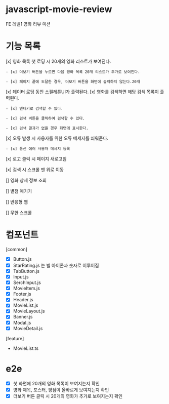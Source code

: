 # javascript-movie-review

FE 레벨1 영화 리뷰 미션

# 기능 목록

[x] 영화 목록 첫 로딩 시 20개의 영화 리스트가 보여진다.

    - [x] 더보기 버튼을 누르면 다음 영화 목록 20개 리스트가 추가로 보여진다.

    - [x] 페이지 끝에 도달한 경우, 더보기 버튼을 화면에 출력하지 않는다.20개

[x] 데이터 로딩 동안 스켈레톤UI가 출력된다.
[x] 영화를 검색하면 해당 검색 목록이 출력된다.

    - [x] 엔터키로 검색할 수 있다.

    - [x] 검색 버튼을 클릭하여 검색할 수 있다.

    - [x] 검색 결과가 없을 경우 화면에 표시한다.

[x] 오류 발생 시 사용자를 위한 오류 메세지를 띄워준다.

    - [x] 통신 에러 사용자 메세지 등록

[x] 로고 클릭 시 페이지 새로고침

[x] 검색 시 스크롤 맨 위로 이동

[] 영화 상세 정보 조회

[] 별점 매기기

[] 반응형 웹

[] 무한 스크롤

# 컴포넌트

[common]

- [x] Button.js
- [x] StarRating.js 는 별 아이콘과 숫자로 이루어짐
- [x] TabButton.js
- [x] Input.js
- [x] SerchInput.js
- [x] MovieItem.js
- [x] Footer.js
- [x] Header.js
- [x] MovieList.js
- [x] MovieLayout.js
- [x] Banner.js
- [x] Modal.js
- [x] MovieDetail.js

[feature]

- MovieList.ts

# e2e

- [x] 첫 화면에 20개의 영화 목록이 보여지는지 확인
- [x] 영화 제목, 포스터, 평점이 올바르게 보여지는지 확인
- [x] 더보기 버튼 클릭 시 20개의 영화가 추가로 보여지는지 확인
